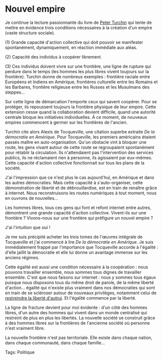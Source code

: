 # Nouvel empire

Je continue la lecture passionnante du livre de [Peter Turchin](/2006/04/11/war-and-peace-and-war/) qui tente de mettre en évidence trois conditions nécessaires à la création d'un empire (vaste structure sociale).

(1) Grande capacité d'action collective qui doit pouvoir se manifester spontanément, dynamiquement, en réaction immédiate aux aléas.

(2) Capacité des individus à coopérer librement.

(3) Ces individus doivent vivre sur une frontière, une ligne de rupture qui perdure dans le temps (les hommes les plus libres vivent toujours sur la frontière). Turchin donne de nombreux exemples : frontière raciale entre Européens et Indiens en Amérique, frontières culturelle entre les Romains et les Barbares, frontière religieuse entre les Russes et les Musulmans des steppes...

Sur cette ligne de démarcation l'emporte ceux qui savent coopérer. Pour se protéger, ils repoussent toujours la frontière physique de leur empire. Cette extension cesse quand la collaboration devient difficile, quand une autorité centrale bloque les initiatives individuelles. À ce moment, de nouveaux empires commencent à germer sur les frontières de l'ancien.

Turchin cite alors Alexis de Tocqueville, une citation superbe extraite *De la démocratie en Amérique*. Pour Tocqueville, les premiers américains étaient passés maître en auto-organisation. Qu'un obstacle vint à bloquer une route, les gens vivant autour de cette route se regroupaient spontanément pour rétablir la circulation. Ils n'attendaient pas l'intervention des services publics, ils ne réclamaient rien à personne, ils agissaient par eux-mêmes. Cette capacité d'action collective fonctionnait sur tous les plans de la société.

J'ai l'impression que ce n'est plus le cas aujourd'hui, en Amérique et dans les autres démocraties. Mais cette capacité à s'auto-organiser, cette démonstration de liberté et de débrouillardise, est en train de renaître grâce à internet. Nous reconstruisons les routes numériques à tout moment, nous en ouvrons de nouvelles...

Les hommes libres, tous ces gens qui font et refont internet entre autres, démontrent une grande capacité d'action collective. Vivent-ils sur une frontière ? Vivons-nous sur une frontière qui préfigure un nouvel empire ?

J'ai l'intuition que oui !

Je me suis précipité acheter les trois tomes de l'œuvres intégrale de Tocqueville et j'ai commencé à lire *De la démocratie en Amérique*. Je suis immédiatement frappé par l'importance que Tocqueville accorde à l'égalité : d'elle jaillit la démocratie et elle lui donne un avantage immense sur les anciens régimes.

Cette égalité est aussi une condition nécessaire à la coopération : nous pouvons travailler ensemble, nous sommes tous dignes de travailler ensemble. C'est que nous faisons sur internet : nous y sommes tous égaux puisque nous disposons tous du même droit de parole, de la même liberté d'action... égalité qui n'existe plus vraiment dans nos démocraties qui sont en train de se scléroser autour de nouveaux privilèges, notamment celui de [restreindre la liberté d'autrui](/2006/04/14/freemen-20/). Et l'égalité commence par la liberté.

La ligne de fracture devient pour moi évidente : d'un côté des hommes libres, d'un autre des hommes qui vivent dans un monde centralisé qui restreint de plus en plus les libertés. La nouvelle société se construit grâce à des hommes libres sur la frontières de l'ancienne société où personne n'est vraiment libre.

La nouvelle frontière n'est pas territoriale. Elle existe dans chaque nation, dans chaque communauté, dans chaque famille...

Tags: Politique